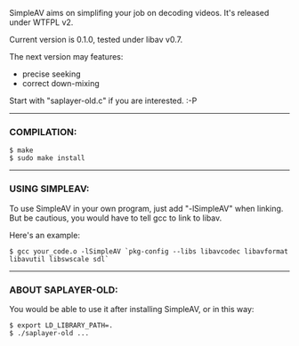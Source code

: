 SimpleAV aims on simplifing your job on decoding videos.
It's released under WTFPL v2.

Current version is 0.1.0, tested under libav v0.7.

The next version may features:

- precise seeking
- correct down-mixing

Start with "saplayer-old.c" if you are interested. :-P

--------------------------------------------------------------------------------
### COMPILATION:

    $ make
    $ sudo make install

--------------------------------------------------------------------------------
### USING SIMPLEAV:

To use SimpleAV in your own program, just add "-lSimpleAV" when linking.
But be cautious, you would have to tell gcc to link to libav.

Here's an example:

    $ gcc your_code.o -lSimpleAV `pkg-config --libs libavcodec libavformat libavutil libswscale sdl`

--------------------------------------------------------------------------------
### ABOUT SAPLAYER-OLD:

You would be able to use it after installing SimpleAV, or in this way:

    $ export LD_LIBRARY_PATH=.
    $ ./saplayer-old ...
